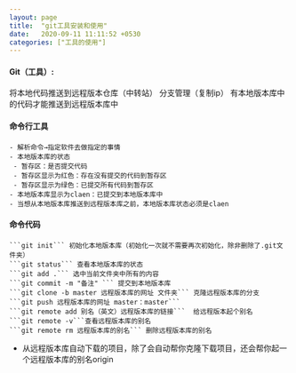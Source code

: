 ```yaml
---
layout: page
title:  "git工具安装和使用"
date:   2020-09-11 11:11:52 +0530
categories: ["工具的使用"]
---
```


#### Git（工具）:
将本地代码推送到远程版本仓库（中转站）
分支管理（复制ip）
有本地版本库中的代码才能推送到远程版本库中

#### 命令行工具
    - 解析命令→指定软件去做指定的事情
    - 本地版本库的状态
     - 暂存区：是否提交代码
     - 暂存区显示为红色：存在没有提交的代码到暂存区
     - 暂存区显示为绿色：已提交所有代码到暂存区
    - 本地版本库显示为claen：已提交到本地版本库中
    - 当想从本地版本库推送到远程版本库之前，本地版本库状态必须是claen
#### 命令代码
    ```git init``` 初始化本地版本库（初始化一次就不需要再次初始化，除非删除了.git文件夹）
    ```git status``` 查看本地版本库的状态
    ```git add .``` 选中当前文件夹中所有的内容
    ```git commit -m "备注" ``` 提交到本地版本库
    ```git clone -b master 远程版本库的网址 文件夹``` 克隆远程版本库的分支
    ```git push 远程版本库的网址 master：master```
    ```git remote add 别名（英文）远程版本库的链接```  给远程版本起个别名
    ```git remote -v```查看远程版本库的别名
    ```git remote rm 远程版本库的别名``` 删除远程版本库的别名
- 从远程版本库自动下载的项目，除了会自动帮你克隆下载项目，还会帮你起一个远程版本库的别名origin